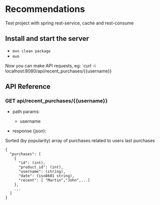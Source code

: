 # Recommendations
Test project with spring rest-service, cache and rest-consume

## Install and start the server

- `mvn clean package`
- `mvn `

Now you can make API requests, eg: `curl -i localhost:8080/api/recent_purchases/{{username}}

## API Reference

### GET api/recent_purchases/{{username}}

- path params:
  - username

- response (json):

Sorted (by popularity) array of purchases related to users last purchases

```
{
  "purchases": [
    {
      "id": (int),
      "product_id": (int),
      "username": (string),
      "date": (iso8601 string),
      "recent": [ "Martin","John",...]
    },
    ...
  ]
}
